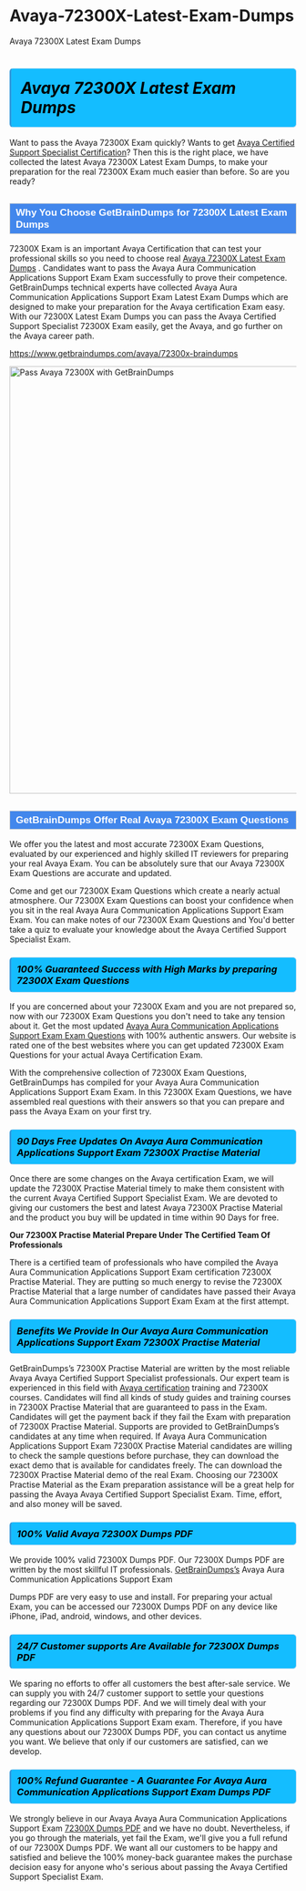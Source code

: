# Avaya-72300X-Latest-Exam-Dumps
Avaya 72300X Latest Exam Dumps
<h1><strong><span style="display: block; color: #000000; background: #14BDFF; border: 0.5px solid #AED6F1; border-left: 3px solid #3498DB; padding: .6em; border-radius: 6px;">                     <em>Avaya 72300X <span class="exam_variation">Latest Exam Dumps</span> </em>                </span></strong>            </h1>                        <p>Want to pass the Avaya 72300X Exam quickly? Wants to get <a href="https://www.getbraindumps.com/avaya/acss-braindumps.html">Avaya Certified Support Specialist Certification</a>?  Then this is the right place, we have collected the             latest Avaya 72300X <span class="exam_variation">Latest Exam Dumps</span>, to make your preparation for the real 72300X Exam much easier than before. So are you ready?</p>                        <h2 style="background: #4287ec; border: 1px solid #cccccc; padding: 5px 10px;">                <span style="color: #ffffff;">                    <span style="font-size: 11pt;">                        <span style="line-height: normal;">                            <span style="font-family: Calibri,sans-serif;">                                <strong>                                    <span style="font-size: 13.0pt;">Why You Choose GetBrainDumps for 72300X <span class="exam_variation">Latest Exam Dumps</span></span>                                </strong>                            </span>                        </span>                    </span>                </span>            </h2>                        <p>72300X Exam is an important Avaya Certification that can test your professional skills so you need to choose real <a href="https://www.getbraindumps.com/avaya/72300x-braindumps">Avaya 72300X <span class="exam_variation">Latest Exam Dumps</span></a> .             Candidates want to pass the Avaya Aura Communication Applications Support Exam Exam successfully to prove their competence. GetBrainDumps technical experts             have collected Avaya Aura Communication Applications Support Exam <span class="exam_variation">Latest Exam Dumps</span> which are designed to make your preparation for the Avaya certification Exam easy. With our             72300X <span class="exam_variation">Latest Exam Dumps</span> you can pass the Avaya Certified Support Specialist 72300X Exam easily, get the Avaya, and go further on the Avaya career path.</p>                        <p><a href="https://www.getbraindumps.com/avaya/72300x-braindumps">https://www.getbraindumps.com/avaya/72300x-braindumps</a></p>                        <p><a href="https://www.getbraindumps.com/"><img src="https://www.getbraindumps.com/images/get-updated-exam-questions-with-discount-getbraindumps.jpg" class="postImage" alt="Pass Avaya 72300X with GetBrainDumps" width="750"></a></p>                            <h2 style="background: #4287ec; border: 1px solid #cccccc; padding: 5px 10px;">                <span style="color: #ffffff;">                    <span style="font-size: 11pt;">                        <span style="line-height: normal;">                            <span style="font-family: Calibri,sans-serif;">                                <strong>                                    <span style="font-size: 13.0pt;">GetBrainDumps Offer Real Avaya 72300X <span class="exam_variation2">Exam Questions</span></span>                                </strong>                            </span>                        </span>                    </span>                </span>            </h2>                        <p>We offer you the latest and most accurate 72300X <span class="exam_variation2">Exam Questions</span>, evaluated by our experienced and highly skilled IT reviewers for preparing your             real Avaya Exam. You can be absolutely sure that our Avaya 72300X <span class="exam_variation2">Exam Questions</span> are accurate and updated.</p>                        <p>Come and get our 72300X <span class="exam_variation2">Exam Questions</span> which create a nearly actual atmosphere. Our 72300X <span class="exam_variation2">Exam Questions</span> can boost your confidence when you sit             in the real Avaya Aura Communication Applications Support Exam Exam. You can make notes of our 72300X <span class="exam_variation2">Exam Questions</span> and You'd better take a quiz to evaluate             your knowledge about the Avaya Certified Support Specialist Exam.</p>                        <h3>                <strong>                    <span style="display: block; color: #000000; background: #14BDFF; border: 0.5px solid #AED6F1; border-left: 3px solid #3498DB; padding: .6em; border-radius: 6px;">                        <em>100% Guaranteed Success with High Marks by preparing 72300X <span class="exam_variation2">Exam Questions</span></em>                    </span>                </strong>            </h3>                        <p>If you are concerned about your 72300X Exam and you are not prepared so, now with our 72300X <span class="exam_variation2">Exam Questions</span> you don't need to take any tension about it.            Get the most updated <a href="https://www.getbraindumps.com/avaya/72300x-braindumps">Avaya Aura Communication Applications Support Exam <span class="exam_variation2">Exam Questions</span></a> with 100% authentic answers. Our website is rated one of the best websites where you can             get updated 72300X <span class="exam_variation2">Exam Questions</span> for your actual Avaya Certification Exam.</p>                        <p>With the comprehensive collection of 72300X <span class="exam_variation2">Exam Questions</span>, GetBrainDumps has compiled for your Avaya Aura Communication Applications Support Exam Exam. In this 72300X <span class="exam_variation2">Exam Questions</span>,             we have assembled real questions with their answers so that you can prepare and pass the Avaya Exam on your first try.</p>                        <h3>                <strong>                    <span style="display: block; color: #000000; background: #14BDFF; border: 0.5px solid #AED6F1; border-left: 3px solid #3498DB; padding: .6em; border-radius: 6px;">                        <em>90 Days Free Updates On Avaya Aura Communication Applications Support Exam 72300X <span class="exam_variation3">Practise Material</span></em>                    </span>                </strong>            </h3>                        <p>Once there are some changes on the Avaya certification Exam, we will update the 72300X <span class="exam_variation3">Practise Material</span> timely to make them consistent with the current             Avaya Certified Support Specialist Exam. We are devoted to giving our customers the best and latest Avaya 72300X <span class="exam_variation3">Practise Material</span> and the product you buy             will be updated in time within 90 Days for free.</p>                        <p><strong>Our 72300X <span class="exam_variation3">Practise Material</span> Prepare Under The Certified Team Of Professionals</strong></p>                        <p>There is a certified team of professionals who have compiled the Avaya Aura Communication Applications Support Exam certification             72300X <span class="exam_variation3">Practise Material</span>. They are putting so much energy to revise the 72300X <span class="exam_variation3">Practise Material</span> that a large number of candidates have passed             their Avaya Aura Communication Applications Support Exam Exam  at the first attempt.</p>                        <h3>                <strong>                    <span style="display: block; color: #000000; background: #14BDFF; border: 0.5px solid #AED6F1; border-left: 3px solid #3498DB; padding: .6em; border-radius: 6px;">                        <em>Benefits We Provide In Our Avaya Aura Communication Applications Support Exam 72300X <span class="exam_variation3">Practise Material</span></em>                    </span>                </strong>            </h3>                        <p>GetBrainDumps’s 72300X <span class="exam_variation3">Practise Material</span> are written by the most reliable Avaya Avaya Certified Support Specialist professionals. Our expert team is experienced in             this field with <a href="https://www.getbraindumps.com/avaya-braindumps.html">Avaya certification</a> training and 72300X courses. Candidates will find all kinds of study guides and training courses in             72300X <span class="exam_variation3">Practise Material</span> that are guaranteed to pass in the Exam. Candidates will get the payment back if they fail the Exam with preparation of             72300X <span class="exam_variation3">Practise Material</span>. Supports are provided to GetBrainDumps’s candidates at any time when required. If Avaya Aura Communication Applications Support Exam             72300X <span class="exam_variation3">Practise Material</span> candidates are willing to check the sample questions before purchase, they can download the exact demo that is available             for candidates freely. The can download the 72300X <span class="exam_variation3">Practise Material</span> demo of the real Exam. Choosing our 72300X <span class="exam_variation3">Practise Material</span> as the Exam preparation             assistance will be a great help for passing the Avaya Avaya Certified Support Specialist Exam. Time, effort, and also money will be saved.</p>                        <h3>                <strong>                    <span style="display: block; color: #000000; background: #14BDFF; border: 0.5px solid #AED6F1; border-left: 3px solid #3498DB; padding: .6em; border-radius: 6px;">                        <em>100% Valid Avaya 72300X <span class="exam_variation4">Dumps PDF</span></em>                    </span>                </strong>            </h3>                        <p>We provide 100% valid 72300X <span class="exam_variation4">Dumps PDF</span>. Our 72300X <span class="exam_variation4">Dumps PDF</span> are written by the most skillful IT professionals. <a href="https://www.getbraindumps.com/">GetBrainDumps’s</a> Avaya Aura Communication Applications Support Exam</p>            <p> <span class="exam_variation4">Dumps PDF</span> are very easy to use and install. For preparing your actual Exam, you can be accessed our 72300X <span class="exam_variation4">Dumps PDF</span> on any device like iPhone, iPad, android, windows, and other devices.</p>                        <h3>                <strong>                    <span style="display: block; color: #000000; background: #14BDFF; border: 0.5px solid #AED6F1; border-left: 3px solid #3498DB; padding: .6em; border-radius: 6px;">                        <em>24/7 Customer supports Are Available for 72300X <span class="exam_variation4">Dumps PDF</span></em>                    </span>                </strong>            </h3>                        <p>We sparing no efforts to offer all customers the best after-sale service. We can supply you with 24/7 customer support to settle your             questions regarding our 72300X <span class="exam_variation4">Dumps PDF</span>. And we will timely deal with your problems if you find any difficulty with preparing for the             Avaya Aura Communication Applications Support Exam exam. Therefore, if you have any questions about our 72300X <span class="exam_variation4">Dumps PDF</span>, you can contact us             anytime you want. We believe that only if our customers are satisfied, can we develop.</p>                        <h3>                <strong>                    <span style="display: block; color: #000000; background: #14BDFF; border: 0.5px solid #AED6F1; border-left: 3px solid #3498DB; padding: .6em; border-radius: 6px;">                        <em>100% Refund Guarantee - A Guarantee For Avaya Aura Communication Applications Support Exam <span class="exam_variation4">Dumps PDF</span></em>                    </span>                </strong>            </h3>                        <p>We strongly believe in our Avaya Avaya Aura Communication Applications Support Exam <a href="https://www.getbraindumps.com/avaya/72300x-braindumps">72300X <span class="exam_variation4">Dumps PDF</span></a> and we have no doubt. Nevertheless, if you go through             the materials, yet fail the Exam, we'll give you a full refund of our 72300X <span class="exam_variation4">Dumps PDF</span>. We want all our customers to be happy and satisfied and             believe the 100% money-back guarantee makes the purchase decision easy for anyone who's serious about passing the Avaya Certified Support Specialist Exam.</p>                    
